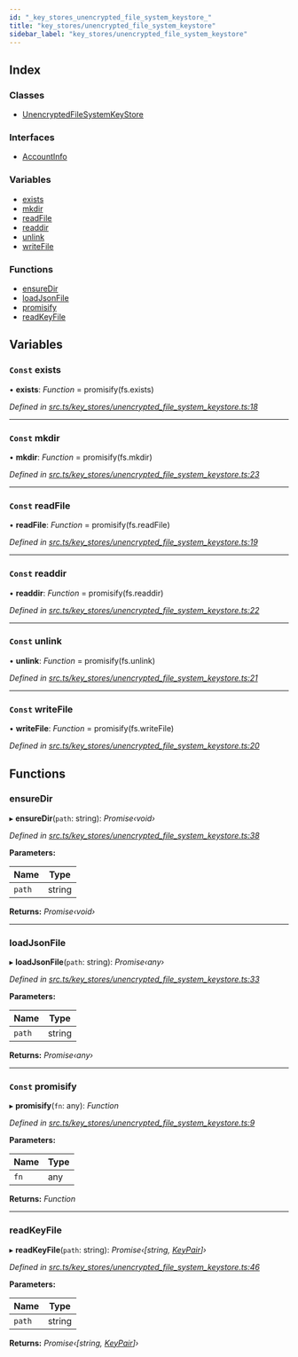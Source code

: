 ```yaml
---
id: "_key_stores_unencrypted_file_system_keystore_"
title: "key_stores/unencrypted_file_system_keystore"
sidebar_label: "key_stores/unencrypted_file_system_keystore"
---
```


## Index

### Classes

* [UnencryptedFileSystemKeyStore](../classes/_key_stores_unencrypted_file_system_keystore_.unencryptedfilesystemkeystore.md)

### Interfaces

* [AccountInfo](../interfaces/_key_stores_unencrypted_file_system_keystore_.accountinfo.md)

### Variables

* [exists](_key_stores_unencrypted_file_system_keystore_.md#const-exists)
* [mkdir](_key_stores_unencrypted_file_system_keystore_.md#const-mkdir)
* [readFile](_key_stores_unencrypted_file_system_keystore_.md#const-readfile)
* [readdir](_key_stores_unencrypted_file_system_keystore_.md#const-readdir)
* [unlink](_key_stores_unencrypted_file_system_keystore_.md#const-unlink)
* [writeFile](_key_stores_unencrypted_file_system_keystore_.md#const-writefile)

### Functions

* [ensureDir](_key_stores_unencrypted_file_system_keystore_.md#ensuredir)
* [loadJsonFile](_key_stores_unencrypted_file_system_keystore_.md#loadjsonfile)
* [promisify](_key_stores_unencrypted_file_system_keystore_.md#const-promisify)
* [readKeyFile](_key_stores_unencrypted_file_system_keystore_.md#readkeyfile)

## Variables

### `Const` exists

• **exists**: *Function* = promisify(fs.exists)

*Defined in [src.ts/key_stores/unencrypted_file_system_keystore.ts:18](https://github.com/nearprotocol/nearlib/blob/de49029/src.ts/key_stores/unencrypted_file_system_keystore.ts#L18)*

___

### `Const` mkdir

• **mkdir**: *Function* = promisify(fs.mkdir)

*Defined in [src.ts/key_stores/unencrypted_file_system_keystore.ts:23](https://github.com/nearprotocol/nearlib/blob/de49029/src.ts/key_stores/unencrypted_file_system_keystore.ts#L23)*

___

### `Const` readFile

• **readFile**: *Function* = promisify(fs.readFile)

*Defined in [src.ts/key_stores/unencrypted_file_system_keystore.ts:19](https://github.com/nearprotocol/nearlib/blob/de49029/src.ts/key_stores/unencrypted_file_system_keystore.ts#L19)*

___

### `Const` readdir

• **readdir**: *Function* = promisify(fs.readdir)

*Defined in [src.ts/key_stores/unencrypted_file_system_keystore.ts:22](https://github.com/nearprotocol/nearlib/blob/de49029/src.ts/key_stores/unencrypted_file_system_keystore.ts#L22)*

___

### `Const` unlink

• **unlink**: *Function* = promisify(fs.unlink)

*Defined in [src.ts/key_stores/unencrypted_file_system_keystore.ts:21](https://github.com/nearprotocol/nearlib/blob/de49029/src.ts/key_stores/unencrypted_file_system_keystore.ts#L21)*

___

### `Const` writeFile

• **writeFile**: *Function* = promisify(fs.writeFile)

*Defined in [src.ts/key_stores/unencrypted_file_system_keystore.ts:20](https://github.com/nearprotocol/nearlib/blob/de49029/src.ts/key_stores/unencrypted_file_system_keystore.ts#L20)*

## Functions

###  ensureDir

▸ **ensureDir**(`path`: string): *Promise‹void›*

*Defined in [src.ts/key_stores/unencrypted_file_system_keystore.ts:38](https://github.com/nearprotocol/nearlib/blob/de49029/src.ts/key_stores/unencrypted_file_system_keystore.ts#L38)*

**Parameters:**

Name | Type |
------ | ------ |
`path` | string |

**Returns:** *Promise‹void›*

___

###  loadJsonFile

▸ **loadJsonFile**(`path`: string): *Promise‹any›*

*Defined in [src.ts/key_stores/unencrypted_file_system_keystore.ts:33](https://github.com/nearprotocol/nearlib/blob/de49029/src.ts/key_stores/unencrypted_file_system_keystore.ts#L33)*

**Parameters:**

Name | Type |
------ | ------ |
`path` | string |

**Returns:** *Promise‹any›*

___

### `Const` promisify

▸ **promisify**(`fn`: any): *Function*

*Defined in [src.ts/key_stores/unencrypted_file_system_keystore.ts:9](https://github.com/nearprotocol/nearlib/blob/de49029/src.ts/key_stores/unencrypted_file_system_keystore.ts#L9)*

**Parameters:**

Name | Type |
------ | ------ |
`fn` | any |

**Returns:** *Function*

___

###  readKeyFile

▸ **readKeyFile**(`path`: string): *Promise‹[string, [KeyPair](../classes/_utils_key_pair_.keypair.md)]›*

*Defined in [src.ts/key_stores/unencrypted_file_system_keystore.ts:46](https://github.com/nearprotocol/nearlib/blob/de49029/src.ts/key_stores/unencrypted_file_system_keystore.ts#L46)*

**Parameters:**

Name | Type |
------ | ------ |
`path` | string |

**Returns:** *Promise‹[string, [KeyPair](../classes/_utils_key_pair_.keypair.md)]›*
